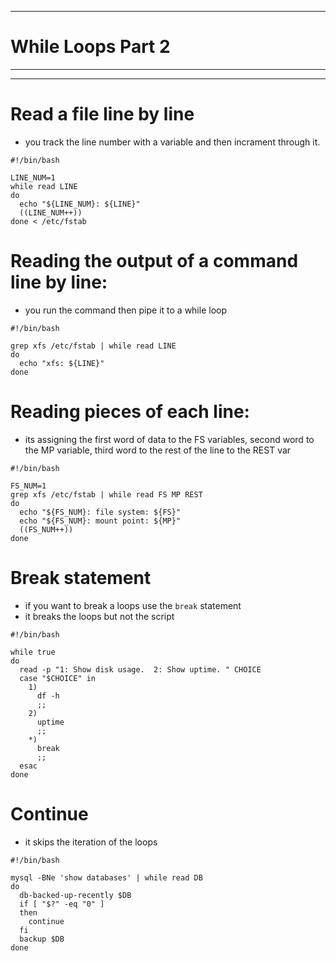 ***
# While Loops Part 2
***
***
# Read a file line by line
* you track the line number with a variable and then incrament through it.

```
#!/bin/bash

LINE_NUM=1
while read LINE
do
  echo "${LINE_NUM}: ${LINE}"
  ((LINE_NUM++))
done < /etc/fstab
```
# Reading the output of a command line by line:
* you run the command then pipe it to a while loop
```
#!/bin/bash

grep xfs /etc/fstab | while read LINE
do
  echo "xfs: ${LINE}"
done

```
# Reading pieces of each line:
* its assigning the first word of data to the FS variables, second word to the MP variable, third word to the rest of the line to the REST var
```
#!/bin/bash

FS_NUM=1
grep xfs /etc/fstab | while read FS MP REST
do
  echo "${FS_NUM}: file system: ${FS}"
  echo "${FS_NUM}: mount point: ${MP}"
  ((FS_NUM++))
done
```
# Break statement
* if you want to break a loops use the ```break``` statement
* it breaks the loops but not the script
```
#!/bin/bash

while true
do
  read -p "1: Show disk usage.  2: Show uptime. " CHOICE
  case "$CHOICE" in
    1)
      df -h
      ;;
    2)
      uptime
      ;;
    *) 
      break
      ;;
  esac
done
```
# Continue 
* it skips the iteration of the loops
```
#!/bin/bash

mysql -BNe 'show databases' | while read DB
do
  db-backed-up-recently $DB
  if [ "$?" -eq "0" ]
  then
    continue
  fi
  backup $DB
done
```
